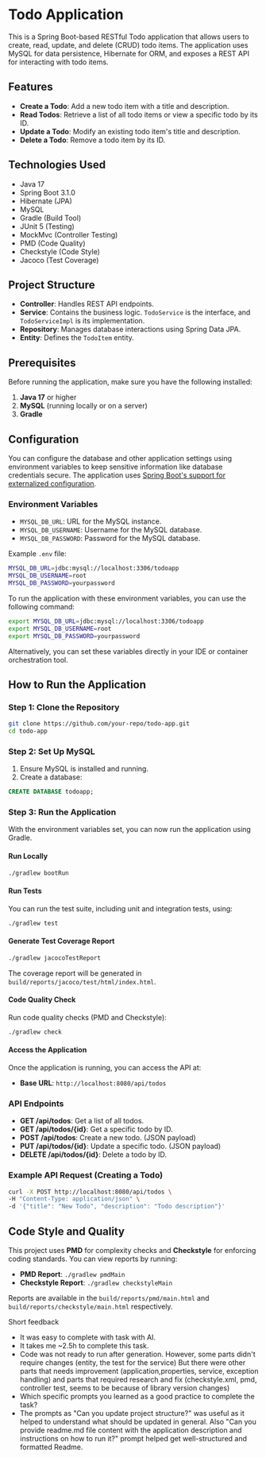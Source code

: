 # Todo Application

This is a Spring Boot-based RESTful Todo application that allows users to create, read, update, and delete (CRUD) todo items. The application uses MySQL for data persistence, Hibernate for ORM, and exposes a REST API for interacting with todo items.

## Features

- **Create a Todo**: Add a new todo item with a title and description.
- **Read Todos**: Retrieve a list of all todo items or view a specific todo by its ID.
- **Update a Todo**: Modify an existing todo item's title and description.
- **Delete a Todo**: Remove a todo item by its ID.

## Technologies Used

- Java 17
- Spring Boot 3.1.0
- Hibernate (JPA)
- MySQL
- Gradle (Build Tool)
- JUnit 5 (Testing)
- MockMvc (Controller Testing)
- PMD (Code Quality)
- Checkstyle (Code Style)
- Jacoco (Test Coverage)

## Project Structure

- **Controller**: Handles REST API endpoints.
- **Service**: Contains the business logic. `TodoService` is the interface, and `TodoServiceImpl` is its implementation.
- **Repository**: Manages database interactions using Spring Data JPA.
- **Entity**: Defines the `TodoItem` entity.

## Prerequisites

Before running the application, make sure you have the following installed:

1. **Java 17** or higher
2. **MySQL** (running locally or on a server)
3. **Gradle**

## Configuration

You can configure the database and other application settings using environment variables to keep sensitive information like database credentials secure. The application uses [Spring Boot's support for externalized configuration](https://docs.spring.io/spring-boot/docs/current/reference/html/features.html#features.external-config).

### Environment Variables

- `MYSQL_DB_URL`: URL for the MySQL instance.
- `MYSQL_DB_USERNAME`: Username for the MySQL database.
- `MYSQL_DB_PASSWORD`: Password for the MySQL database.

Example `.env` file:

```bash
MYSQL_DB_URL=jdbc:mysql://localhost:3306/todoapp
MYSQL_DB_USERNAME=root
MYSQL_DB_PASSWORD=yourpassword
```

To run the application with these environment variables, you can use the following command:

```bash
export MYSQL_DB_URL=jdbc:mysql://localhost:3306/todoapp
export MYSQL_DB_USERNAME=root
export MYSQL_DB_PASSWORD=yourpassword
```

Alternatively, you can set these variables directly in your IDE or container orchestration tool.

## How to Run the Application

### Step 1: Clone the Repository

```bash
git clone https://github.com/your-repo/todo-app.git
cd todo-app
```

### Step 2: Set Up MySQL

1. Ensure MySQL is installed and running.
2. Create a database:

```sql
CREATE DATABASE todoapp;
```

### Step 3: Run the Application

With the environment variables set, you can now run the application using Gradle.

#### Run Locally

```bash
./gradlew bootRun
```

#### Run Tests

You can run the test suite, including unit and integration tests, using:

```bash
./gradlew test
```

#### Generate Test Coverage Report

```bash
./gradlew jacocoTestReport
```

The coverage report will be generated in `build/reports/jacoco/test/html/index.html`.

#### Code Quality Check

Run code quality checks (PMD and Checkstyle):

```bash
./gradlew check
```

#### Access the Application

Once the application is running, you can access the API at:

- **Base URL**: `http://localhost:8080/api/todos`

### API Endpoints

- **GET /api/todos**: Get a list of all todos.
- **GET /api/todos/{id}**: Get a specific todo by ID.
- **POST /api/todos**: Create a new todo. (JSON payload)
- **PUT /api/todos/{id}**: Update a specific todo. (JSON payload)
- **DELETE /api/todos/{id}**: Delete a todo by ID.

### Example API Request (Creating a Todo)

```bash
curl -X POST http://localhost:8080/api/todos \
-H "Content-Type: application/json" \
-d '{"title": "New Todo", "description": "Todo description"}'
```

## Code Style and Quality

This project uses **PMD** for complexity checks and **Checkstyle** for enforcing coding standards. You can view reports by running:

- **PMD Report**: `./gradlew pmdMain`
- **Checkstyle Report**: `./gradlew checkstyleMain`

Reports are available in the `build/reports/pmd/main.html` and `build/reports/checkstyle/main.html` respectively.



Short feedback
- It was easy to complete with task with AI.
- It takes me ~2.5h to complete this task.
- Code was not ready to run after generation. However, some parts didn't require changes (entity, the test for the service) 
But there were other parts that needs improvement (application,properties, service, exception handling) and
parts that required research and fix (checkstyle.xml, pmd, controller test, seems to be because of library version changes)
- Which specific prompts you learned as a good practice to complete the task?
- The prompts as "Can you update project structure?" was useful as it helped to understand what should be updated in general.
Also "Can you provide readme.md file content with the application description and instructions on how to run it?" prompt helped get well-structured and formatted Readme.

